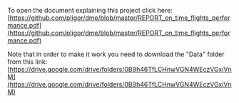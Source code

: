 To open the document explaining this project click here:
[https://github.com/pligor/dme/blob/master/REPORT_on_time_flights_performance.pdf](https://github.com/pligor/dme/blob/master/REPORT_on_time_flights_performance.pdf)

Note that in order to make it work you need to download the "Data" folder from this link: [https://drive.google.com/drive/folders/0B9h46TfLCHnwVGN4WEczVGxiVnM](https://drive.google.com/drive/folders/0B9h46TfLCHnwVGN4WEczVGxiVnM)
